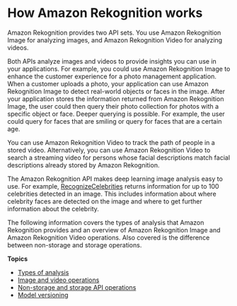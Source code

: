 # How Amazon Rekognition works<a name="how-it-works"></a>

Amazon Rekognition provides two API sets\. You use Amazon Rekognition Image for analyzing images, and Amazon Rekognition Video for analyzing videos\.

Both APIs analyze images and videos to provide insights you can use in your applications\. For example, you could use Amazon Rekognition Image to enhance the customer experience for a photo management application\. When a customer uploads a photo, your application can use Amazon Rekognition Image to detect real\-world objects or faces in the image\. After your application stores the information returned from Amazon Rekognition Image, the user could then query their photo collection for photos with a specific object or face\. Deeper querying is possible\. For example, the user could query for faces that are smiling or query for faces that are a certain age\.

You can use Amazon Rekognition Video to track the path of people in a stored video\. Alternatively, you can use Amazon Rekognition Video to search a streaming video for persons whose facial descriptions match facial descriptions already stored by Amazon Rekognition\. 

The Amazon Rekognition API makes deep learning image analysis easy to use\. For example, [RecognizeCelebrities](API_RecognizeCelebrities.md) returns information for up to 100 celebrities detected in an image\. This includes information about where celebrity faces are detected on the image and where to get further information about the celebrity\.

The following information covers the types of analysis that Amazon Rekognition provides and an overview of Amazon Rekognition Image and Amazon Rekognition Video operations\. Also covered is the difference between non\-storage and storage operations\.

**Topics**
+ [Types of analysis](how-it-works-types.md)
+ [Image and video operations](how-it-works-operations-intro.md)
+ [Non\-storage and storage API operations](how-it-works-storage-non-storage.md)
+ [Model versioning](face-detection-model.md)
